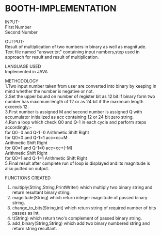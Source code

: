 # BOOTH-IMPLEMENTATION
 
 
INPUT-   
First Number   
Second Number   


OUTPUT-  
Result of multiplication of two numbers in binary as well as magnitude.  
Text file named "answer.txt" containing input numbers,step used in approach for result and result of multiplication.   


LANGUAGE USED  
Implemented in JAVA   


METHODOLOGY   
1.Two input number taken from user are converted into binary by keeping in mind whether the number is negative or not.   
2.Set the upper bound on number of register bit as 12 bit if binary form two number has maximum length of  12 or as 24 bit if the maximum length exceeds 12.   
3.First number is assigned M and second number is assigned Q with accumulator initialized as acc containing 12 or 24 bit zero string.   
4.Run a loop which check Q0 and Q-1 in each cycle and perform steps accordingly:-  
    for Q0=0 and Q-1=0   Arithmetic Shift Right  
    for Q0=0 and Q-1=1   acc=cc+M   
                         Arithmetic Shift Right  
    for Q0=1 and Q-1=0   acc=cc+(-M)    
                         Arithmetic Shift Right  
    for Q0=1 and Q-1=1   Arithmetic Shift Right   
5.Final result after complete run of loop is displayed and its magnitude is also putted on output.     


FUNCTIONS CREATED  
1. multiply(String,String,PrintWriter)                  which multiply two binary string and return resultant binary string.  
2. magnitude(String)                                    which return integer magnitude of passed binary string.   
3. change_to_bits(String,int)                           which return string of required number of bits passes as int.  
4. t(String)                                            which return two's complement of passed binary string.   
5. add_binary(String,String)                            which add two binary numbered string and return string resultant.    
